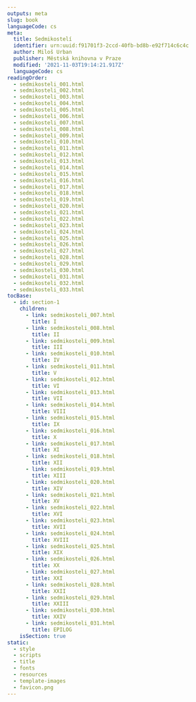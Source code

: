 ```yaml
---
outputs: meta
slug: book
languageCode: cs
meta:
  title: Sedmikostelí
  identifier: urn:uuid:f91701f3-2ccd-40fb-bd8b-e92f714c6c4c
  author: Miloš Urban
  publisher: Městská knihovna v Praze
  modified: '2021-11-03T19:14:21.917Z'
  languageCode: cs
readingOrder:
  - sedmikosteli_001.html
  - sedmikosteli_002.html
  - sedmikosteli_003.html
  - sedmikosteli_004.html
  - sedmikosteli_005.html
  - sedmikosteli_006.html
  - sedmikosteli_007.html
  - sedmikosteli_008.html
  - sedmikosteli_009.html
  - sedmikosteli_010.html
  - sedmikosteli_011.html
  - sedmikosteli_012.html
  - sedmikosteli_013.html
  - sedmikosteli_014.html
  - sedmikosteli_015.html
  - sedmikosteli_016.html
  - sedmikosteli_017.html
  - sedmikosteli_018.html
  - sedmikosteli_019.html
  - sedmikosteli_020.html
  - sedmikosteli_021.html
  - sedmikosteli_022.html
  - sedmikosteli_023.html
  - sedmikosteli_024.html
  - sedmikosteli_025.html
  - sedmikosteli_026.html
  - sedmikosteli_027.html
  - sedmikosteli_028.html
  - sedmikosteli_029.html
  - sedmikosteli_030.html
  - sedmikosteli_031.html
  - sedmikosteli_032.html
  - sedmikosteli_033.html
tocBase:
  - id: section-1
    children:
      - link: sedmikosteli_007.html
        title: I
      - link: sedmikosteli_008.html
        title: II
      - link: sedmikosteli_009.html
        title: III
      - link: sedmikosteli_010.html
        title: IV
      - link: sedmikosteli_011.html
        title: V
      - link: sedmikosteli_012.html
        title: VI
      - link: sedmikosteli_013.html
        title: VII
      - link: sedmikosteli_014.html
        title: VIII
      - link: sedmikosteli_015.html
        title: IX
      - link: sedmikosteli_016.html
        title: X
      - link: sedmikosteli_017.html
        title: XI
      - link: sedmikosteli_018.html
        title: XII
      - link: sedmikosteli_019.html
        title: XIII
      - link: sedmikosteli_020.html
        title: XIV
      - link: sedmikosteli_021.html
        title: XV
      - link: sedmikosteli_022.html
        title: XVI
      - link: sedmikosteli_023.html
        title: XVII
      - link: sedmikosteli_024.html
        title: XVIII
      - link: sedmikosteli_025.html
        title: XIX
      - link: sedmikosteli_026.html
        title: XX
      - link: sedmikosteli_027.html
        title: XXI
      - link: sedmikosteli_028.html
        title: XXII
      - link: sedmikosteli_029.html
        title: XXIII
      - link: sedmikosteli_030.html
        title: XXIV
      - link: sedmikosteli_031.html
        title: EPILOG
    isSection: true
static:
  - style
  - scripts
  - title
  - fonts
  - resources
  - template-images
  - favicon.png
---
```

